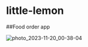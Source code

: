 # little-lemon

##Food order app


![photo_2023-11-20_00-38-04](https://github.com/Ahmed-makawi/little-lemon/assets/119809534/cee4cfc4-4dc7-49c9-9596-db486fe0c55d)

